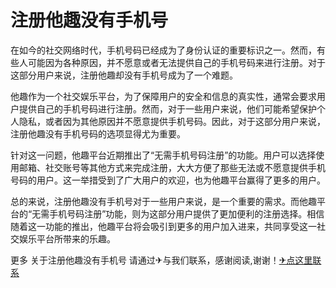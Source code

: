 # 注册他趣没有手机号

在如今的社交网络时代，手机号码已经成为了身份认证的重要标识之一。然而，有些人可能因为各种原因，并不愿意或者无法提供自己的手机号码来进行注册。对于这部分用户来说，注册他趣却没有手机号成为了一个难题。

他趣作为一个社交娱乐平台，为了保障用户的安全和信息的真实性，通常会要求用户提供自己的手机号码进行注册。然而，对于一些用户来说，他们可能希望保护个人隐私，或者因为其他原因并不愿意提供手机号码。因此，对于这部分用户来说，注册他趣没有手机号码的选项显得尤为重要。

针对这一问题，他趣平台近期推出了“无需手机号码注册”的功能。用户可以选择使用邮箱、社交账号等其他方式来完成注册，大大方便了那些无法或不愿意提供手机号码的用户。这一举措受到了广大用户的欢迎，也为他趣平台赢得了更多的用户。

总的来说，注册他趣没有手机号对于一些用户来说，是一个重要的需求。而他趣平台的“无需手机号码注册”功能，则为这部分用户提供了更加便利的注册选择。相信随着这一功能的推出，他趣平台将会吸引到更多的用户加入进来，共同享受这一社交娱乐平台所带来的乐趣。

更多 关于注册他趣没有手机号 请通过✈与我们联系，感谢阅读,谢谢！[✈点这里联系](https://a.k02.cc)